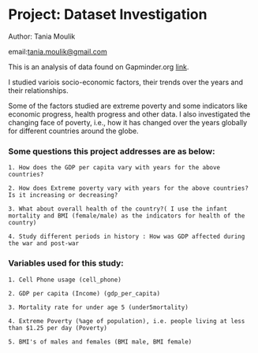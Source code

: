 # Project: Dataset Investigation

Author: Tania Moulik

email:tania.moulik@gmail.com

This is an analysis of data found on Gapminder.org [link](http://www.gapminder.org/data/). 

I studied variois socio-economic factors, their trends over the years and their relationships.

Some of the factors studied are extreme poverty and some indicators like economic progress, health progress and other data. I also investigated the changing face of poverty, i.e., how it has changed over the years globally for different countries around the globe.

### Some questions this project addresses are as below:
    1. How does the GDP per capita vary with years for the above countries?
    
    2. How does Extreme poverty vary with years for the above countries? Is it increasing or decreasing?
    
    3. What about overall health of the country?( I use the infant mortality and BMI (female/male) as the indicators for health of the country)
    
    4. Study different periods in history : How was GDP affected during the war and post-war
    
### Variables used for this study:

    1. Cell Phone usage (cell_phone)
    
    2. GDP per capita (Income) (gdp_per_capita)
    
    3. Mortality rate for under age 5 (under5mortality)
    
    4. Extreme Poverty (%age of population), i.e. people living at less than $1.25 per day (Poverty)
    
    5. BMI's of males and females (BMI male, BMI female)

